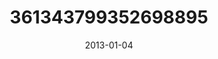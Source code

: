 ---
title: "361343799352698895"
image: "2013-01-04 21.32.39 361343799352698895_46248401"
date: "2013-01-04"
type: "photo"
---